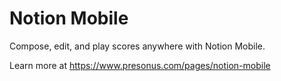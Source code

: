 # Notion Mobile

Compose, edit, and play scores anywhere with Notion Mobile.

Learn more at https://www.presonus.com/pages/notion-mobile
